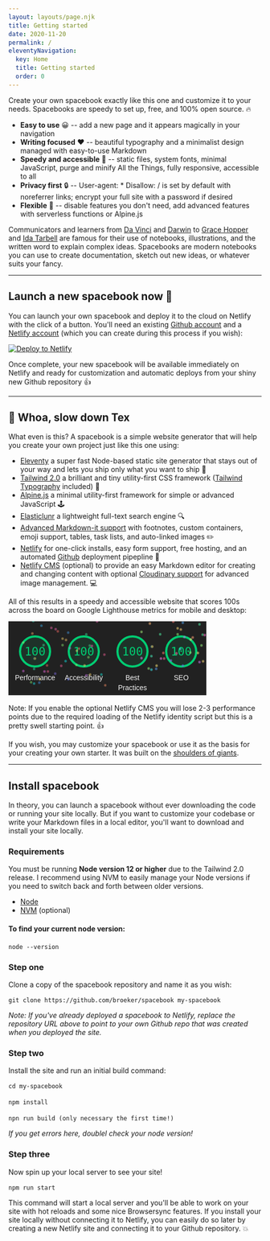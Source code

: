 ```yaml
---
layout: layouts/page.njk
title: Getting started 
date: 2020-11-20
permalink: /
eleventyNavigation:
  key: Home
  title: Getting started 
  order: 0
---
```

 Create your own spacebook exactly like this one and customize it to your needs. Spacebooks are speedy to set up, free, and 100% open source. 🔥 

* **Easy to use** 😀 -- add a new page and it appears magically in your navigation 
* **Writing focused** ❤️ -- beautiful typography and a minimalist design managed with easy-to-use Markdown
* **Speedy and accessible** 🚀 -- static files, system fonts, minimal JavaScript, purge and minify All the Things, fully responsive, accessible to all
* **Privacy first** 🔒 -- User-agent: * Disallow: / is set by default with noreferrer links; encrypt your full site with a password if desired
* **Flexible** 💪 -- disable features you don't need, add advanced features with serverless functions or Alpine.js

Communicators and learners from [Da Vinci](https://en.wikipedia.org/wiki/Leonardo_da_Vinci) and [Darwin](https://en.wikipedia.org/wiki/Charles_Darwin) to [Grace Hopper](https://en.wikipedia.org/wiki/Grace_Hopper) and [Ida Tarbell](https://en.wikipedia.org/wiki/Ida_Tarbell) are famous for their use of notebooks, illustrations, and the written word to explain complex ideas. Spacebooks are modern notebooks you can use to create documentation, sketch out new ideas, or whatever suits your fancy.

- - -


##  Launch a new spacebook now 🙋

You can launch your own spacebook and deploy it to the cloud on Netlify with the click of a button. You'll need an existing [Github account](https://github.com/) and a [Netlify account](https://www.netlify.com/) (which you  can create during this process if you wish):

<div class="flex width-full  justify-center">
<a href="https://app.netlify.com/start/deploy?repository=https://github.com/broeker/spacebook"><img src="https://www.netlify.com/img/deploy/button.svg" alt="Deploy to Netlify"></a>
</div>

Once complete, your new spacebook will be available immediately on Netlify and ready for customization and automatic deploys from your shiny new Github repository 👍 

---

## 🤠 Whoa, slow down Tex 

What even is this? A spacebook is a simple website generator that will help you create your own project just like this one using:

* [Eleventy](https://www.11ty.io) a super fast Node-based static site generator that stays out of your way and lets you ship only what you want to ship 🚀
* [Tailwind 2.0](https://tailwindcss.com/) a brilliant and tiny utility-first CSS framework ([Tailwind Typography](https://tailwindcss.com/docs/typography-plugin) included) 🎨
* [Alpine.js](https://github.com/alpinejs/alpine) a minimal utility-first framework for simple or advanced JavaScript 🕹️
* [Elasticlunr](http://elasticlunr.com/) a lightweight full-text search engine 🔍
* [Advanced Markdown-it support](https://github.com/markdown-it/markdown-it) with footnotes, custom containers, emoji support, tables, task lists, and auto-linked images ✏️ 
* [Netlify](https://www.netlify.com/) for one-click installs, easy form support, free hosting, and an automated [Github](https://github.com/) deployment pipepline 🤖
* [Netlify CMS](https://www.netlify.com/) (optional) to provide an easy Markdown editor for creating and changing content with optional [Cloudinary support](https://cloudinary.com/) for advanced image management. 💻

All of this results in a speedy and accessible website that scores 100s across the board on Google Lighthouse metrics for mobile and desktop: 

![Performance](/static/img/spacebook.png)

Note: If you enable the optional Netlify CMS you will lose 2-3 performance points due to the required loading of the Netlify identity script but this is a pretty swell starting point. 👍

If you wish, you may customize your spacebook or use it as the basis for your creating your own starter. It was built on the [shoulders of giants](/credits). 

- - -

## Install spacebook 

In theory, you can launch  a spacebook without ever downloading the code or running your site locally. But if you want to customize your codebase or write your Markdown files in a local editor, you'll want to download and install your site locally. 

### Requirements

You must be running **Node version 12 or higher** due to the Tailwind 2.0 release. I recommend using NVM to easily manage your Node versions if you need to switch back and forth between older versions. 

* [Node](https://nodejs.org/)
* [NVM](https://github.com/nvm-sh/nvm) (optional)

#### To find your current node version:

```
node --version
```

### Step one

Clone a copy of the spacebook repository and name it as you wish:

```
git clone https://github.com/broeker/spacebook my-spacebook
```

*Note: If you've already deployed a spacebook to Netlify, replace the repository URL above to point to your own Github repo that was created when you deployed the site.* 

### Step two

Install the site and run an initial build command:

```
cd my-spacebook 

npm install

npn run build (only necessary the first time!)
```

*If you get errors here, doublel check your node version!*

### Step three

Now spin up your local server to see your site!

```
npm run start
```

This command will start a local server and you'll be able to work on your site with hot reloads and some nice Browsersync features. If you install your site locally without connecting it to Netlify, you can easily do so later by creating a new Netlify site and connecting it to your Github repository. 💥

